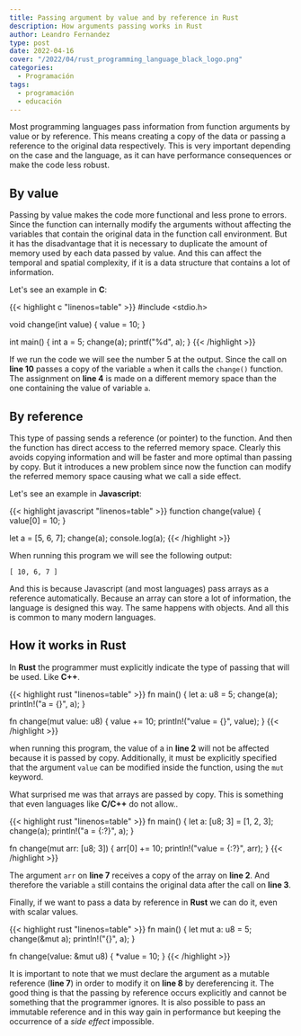 ```yaml
---
title: Passing argument by value and by reference in Rust
description: How arguments passing works in Rust
author: Leandro Fernandez
type: post
date: 2022-04-16
cover: "/2022/04/rust_programming_language_black_logo.png"
categories:
  - Programación
tags:
  - programación
  - educación
---
```


Most programming languages pass information from function arguments by value or by reference. This means creating a copy of the data or passing a reference to the original data respectively. This is very important depending on the case and the language, as it can have performance consequences or make the code less robust.

## By value

Passing by value makes the code more functional and less prone to errors. Since the function can internally modify the arguments without affecting the variables that contain the original data in the function call environment. But it has the disadvantage that it is necessary to duplicate the amount of memory used by each data passed by value. And this can affect the temporal and spatial complexity, if it is a data structure that contains a lot of information.

Let's see an example in **C**:

{{< highlight c "linenos=table" >}}
#include <stdio.h>

void change(int value) {
  value = 10;
}

int main()
{
  int a = 5;
  change(a);
  printf("%d", a);
}
{{< /highlight >}}

If we run the code we will see the number 5 at the output. Since the call on **line 10** passes a copy of the variable `a` when it calls the `change()` function. The assignment on **line 4** is made on a different memory space than the one containing the value of variable `a`.

## By reference

This type of passing sends a reference (or pointer) to the function. And then the function has direct access to the referred memory space. Clearly this avoids copying information and will be faster and more optimal than passing by copy. But it introduces a new problem since now the function can modify the referred memory space causing what we call a side effect.

Let's see an example in **Javascript**:

{{< highlight javascript "linenos=table" >}}
function change(value) {
  value[0] = 10;
}

let a = [5, 6, 7];
change(a);
console.log(a);
{{< /highlight >}}

When running this program we will see the following output:

```
[ 10, 6, 7 ]
```
And this is because Javascript (and most languages) pass arrays as a reference automatically. Because an array can store a lot of information, the language is designed this way. The same happens with objects. And all this is common to many modern languages.

## How it works in Rust

In **Rust** the programmer must explicitly indicate the type of passing that will be used. Like **C++**.

{{< highlight rust "linenos=table" >}}
fn main() {
    let a: u8 = 5;
    change(a);
    println!("a = {}", a);
}

fn change(mut value: u8) {
    value += 10;
    println!("value = {}", value);
}
{{< /highlight >}}

when running this program, the value of a in **line 2** will not be affected because it is passed by copy. Additionally, it must be explicitly specified that the argument `value` can be modified inside the function, using the `mut` keyword.

What surprised me was that arrays are passed by copy. This is something that even languages like **C/C++** do not allow..

{{< highlight rust "linenos=table" >}}
fn main() {
    let a: [u8; 3] = [1, 2, 3];
    change(a);
    println!("a = {:?}", a);
}

fn change(mut arr: [u8; 3]) {
    arr[0] += 10;
    println!("value = {:?}", arr);
}
{{< /highlight >}}

The argument `arr` on **line 7** receives a copy of the array on **line 2**. And therefore the variable `a` still contains the original data after the call on **line 3**.

Finally, if we want to pass a data by reference in **Rust** we can do it, even with scalar values.

{{< highlight rust "linenos=table" >}}
fn main() {
    let mut a: u8 = 5;
    change(&mut a);
    println!("{}", a);
}

fn change(value: &mut u8) {
    *value = 10;
}
{{< /highlight >}}

It is important to note that we must declare the argument as a mutable reference (**line 7**) in order to modify it on **line 8** by dereferencing it. The good thing is that the passing by reference occurs explicitly and cannot be something that the programmer ignores. It is also possible to pass an immutable reference and in this way gain in performance but keeping the occurrence of a _side effect_ impossible.

